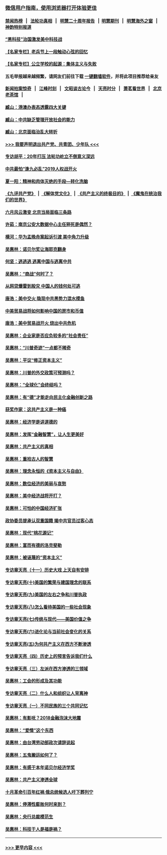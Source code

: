 ### [微信用户指南，使用浏览器打开体验更佳](https://github.com/gfw-breaker/banned-news1/blob/master/indexes/wechat-guide.md?t=0)
#### [禁闻热榜](热点新闻.md?t=0)  &nbsp;&nbsp;|&nbsp;&nbsp; [法轮功真相](https://github.com/gfw-breaker/truth/blob/master/README.md?t=0) &nbsp;&nbsp;|&nbsp;&nbsp; [明慧二十周年报告](https://github.com/gfw-breaker/mh-reports/blob/master/README.md?t=0) &nbsp;&nbsp;|&nbsp;&nbsp;[明慧期刊](https://github.com/gfw-breaker/mh-qikan) &nbsp;&nbsp;|&nbsp;&nbsp; [明慧海外之窗](https://github.com/gfw-breaker/mh-news/blob/master/README.md?t=0) &nbsp;&nbsp;|&nbsp;&nbsp; [神韵特别报道](https://github.com/gfw-breaker/mh-news/blob/master/shenyun.md?t=0)
#### [“黑科技”治国激发美中科技战](../pages/nsc423/n11638056.md?t=02061002) 
#### [【名家专栏】老兵节上一段触动心弦的回忆](../pages/nsc423/n11646016.md?t=02061002) 
#### [【名家专栏】公立学校的起源：集体主义与失败](../pages/nsc423/n11601833.md?t=02061002) 
#### 五毛举报越来越频繁，请网友们前往下载 [一键翻墙软件](https://github.com/gfw-breaker/ssr-accounts)，并将此项目推荐给亲友
#### [新闻拍案惊奇](https://github.com/gfw-breaker/banned-news1/blob/master/pages/link4.md) &nbsp;&nbsp;|&nbsp;&nbsp; [江峰时刻](https://github.com/gfw-breaker/banned-news1/blob/master/pages/link4.md) &nbsp;&nbsp;|&nbsp;&nbsp; [文昭谈古论今](https://github.com/gfw-breaker/banned-news1/blob/master/pages/link4.md) &nbsp;&nbsp;|&nbsp;&nbsp; [天亮时分](https://github.com/gfw-breaker/banned-news1/blob/master/pages/link4.md) &nbsp;&nbsp;|&nbsp;&nbsp; [萧茗看世界](https://github.com/gfw-breaker/banned-news1/blob/master/pages/link4.md) &nbsp;&nbsp;|&nbsp;&nbsp; [北京老茶馆](https://github.com/gfw-breaker/banned-news1/blob/master/pages/link4.md) &nbsp;&nbsp;|&nbsp;&nbsp; 
#### [臧山：港澳办表态透露四大关键](../pages/nsc423/n11421628.md?t=02061002) 
#### [臧山：中共缺乏管理开放社会的能力](../pages/nsc423/n11407457.md?t=02061002) 
#### [臧山：北京面临治乱大转折](../pages/nsc423/n11406895.md?t=02061002) 
#### [>>> 我要声明退出共产党、共青团、少年队 <<<](https://github.com/begood0513/goodnews/blob/master/quit/letter.md) 
#### [专访胡平：20年打压 法轮功屹立不倒意义深远](../pages/nsc423/n11398800.md?t=02061002) 
#### [中共最怕“逢九必乱”2019人权战开火](../pages/nsc423/n11385248.md?t=02061002) 
#### [夏一阳：精神和肉体灭绝的手段—转化洗脑](../pages/nsc423/n11368250.md?t=02061002) 
#### [《九评共产党》](https://github.com/begood0513/9ping.md/blob/master/README.md) &nbsp;|&nbsp; [《解体党文化》](../../../../jtdwh.md/blob/master/README.md)  &nbsp;|&nbsp; [《共产主义的终极目的》](../../../../gczydzjmd.md/blob/master/README.md) &nbsp;|&nbsp; [《魔鬼在统治我们的世界》](../../../../mgztzwmdsj.md/blob/master/README.md) 
#### [六月风云激变 北京当局面临三条路](../pages/nsc423/n11313668.md?t=02061002) 
#### [许茹：南京公安大数据中心主任猝死是偶然？](../pages/nsc423/n11064744.md?t=02061002) 
#### [横河：华为孟晚舟案起诉引渡 美中角力升级](../pages/nsc423/n11027230.md?t=02061002) 
#### [吴惠林：诺贝尔奖让海耶克翻身](../pages/nsc423/n10890049.md?t=02061002) 
#### [何坚：逃逃逃 逃离中国与逃离中共](../pages/nsc423/n10592891.md?t=02061002) 
#### [吴惠林：“商战”何时了？](../pages/nsc423/n10573558.md?t=02061002) 
#### [从网贷爆雷到股灾 中国人的钱何处可逃](../pages/nsc423/n10572800.md?t=02061002) 
#### [唐浩：美中交火 隐现中共黑势力混水摸鱼](../pages/nsc423/n10544040.md?t=02061002) 
#### [中美贸易战将如何影响中国的房市和币值](../pages/nsc423/n10543697.md?t=02061002) 
#### [唐浩：美中贸易战开火 烧出中共危机](../pages/nsc423/n10540126.md?t=02061002) 
#### [吴惠林：企业家是否应负较多的“社会责任”](../pages/nsc423/n10535022.md?t=02061002) 
#### [吴惠林：“川普奇迹”一点都不稀奇](../pages/nsc423/n10512808.md?t=02061002) 
#### [吴惠林：平议“修正资本主义”](../pages/nsc423/n10495724.md?t=02061002) 
#### [吴惠林：川普的外交政策可预测吗？](../pages/nsc423/n10462387.md?t=02061002) 
#### [吴惠林：“全球化”会终结吗？](../pages/nsc423/n10452838.md?t=02061002) 
#### [吴惠林：有“德”才能走向民主化金融创新之路](../pages/nsc423/n10432292.md?t=02061002) 
#### [获奖作家：这共产主义是一种癌](../pages/nsc423/n10431541.md?t=02061002) 
#### [吴惠林：经济学是讲道德的](../pages/nsc423/n10398014.md?t=02061002) 
#### [吴惠林：发挥“金融智慧”，让人生更美好](../pages/nsc423/n10375019.md?t=02061002) 
#### [吴惠林：共产主义的真相](../pages/nsc423/n10351394.md?t=02061002) 
#### [吴惠林：重拾古人的智慧](../pages/nsc423/n10337691.md?t=02061002) 
#### [吴惠林：理念永恒的《资本主义与自由》](../pages/nsc423/n10316274.md?t=02061002) 
#### [吴惠林：数位经济的美丽与哀愁](../pages/nsc423/n10292946.md?t=02061002) 
#### [吴惠林：美中经济战将开打？](../pages/nsc423/n10258825.md?t=02061002) 
#### [吴惠林：可怕的中国经济扩张](../pages/nsc423/n10219147.md?t=02061002) 
#### [政协委员提承认双重国籍 揭中共官员过客心态](../pages/nsc423/n10208809.md?t=02061002) 
#### [吴惠林：现代“桃花源记”](../pages/nsc423/n10185234.md?t=02061002) 
#### [吴惠林：富而有德的洛克斐勒](../pages/nsc423/n10142264.md?t=02061002) 
#### [吴惠林：被诬蔑的“资本主义”](../pages/nsc423/n10124816.md?t=02061002) 
#### [专访章天亮（十一）历史大戏 上天自有安排](../pages/nsc423/n10094905.md?t=02061002) 
#### [专访章天亮(十)美国的繁荣与建国理念的联系](../pages/nsc423/n10094899.md?t=02061002) 
#### [专访章天亮(九)美国的左右之争和川普执政](../pages/nsc423/n10094889.md?t=02061002) 
#### [专访章天亮(八)怎么看待美国的一些社会现象](../pages/nsc423/n10094857.md?t=02061002) 
#### [专访章天亮(七)传统与现代——美国价值之争](../pages/nsc423/n10093140.md?t=02061002) 
#### [专访章天亮(六)进化论与当前社会变化的关系](../pages/nsc423/n10092036.md?t=02061002) 
#### [专访章天亮(五)为何共产主义在西方不断渗透](../pages/nsc423/n10083620.md?t=02061002) 
#### [专访章天亮（四）历史上的预言告诉我们什么](../pages/nsc423/n10083606.md?t=02061002) 
#### [专访章天亮（三）左派在西方渗透的三领域](../pages/nsc423/n10081115.md?t=02061002) 
#### [吴惠林：工会的形成及其功能](../pages/nsc423/n10080633.md?t=02061002) 
#### [专访章天亮（二）什么人和组织让人背离神](../pages/nsc423/n10076637.md?t=02061002) 
#### [专访章天亮（一）不同民族的三个共同记忆](../pages/nsc423/n10074188.md?t=02061002) 
#### [吴惠林：有影呒？2018金融泡沫大地震](../pages/nsc423/n10040534.md?t=02061002) 
#### [吴惠林：“爱情”这个东西](../pages/nsc423/n10019423.md?t=02061002) 
#### [吴惠林：由台湾劳动部政次请辞说起](../pages/nsc423/n9979679.md?t=02061002) 
#### [吴惠林：五鬼搬运如何了？](../pages/nsc423/n9925338.md?t=02061002) 
#### [吴惠林：有感于本年诺贝尔经济学奖](../pages/nsc423/n9871883.md?t=02061002) 
#### [吴惠林：共产主义渗透全球](../pages/nsc423/n9812748.md?t=02061002) 
#### [十月革命引百年红祸 俄总统候选人吁下葬列宁](../pages/nsc423/n9810182.md?t=02061002) 
#### [吴惠林：停滞性膨胀何时来到？](../pages/nsc423/n9764136.md?t=02061002) 
#### [吴惠林：央行总裁模范生](../pages/nsc423/n9728134.md?t=02061002) 
#### [吴惠林：科技于人是福是祸？](../pages/nsc423/n9672982.md?t=02061002) 

----
#### [ >>> 更早内容 <<< ](../indexes/nsc423-earlier.md)
